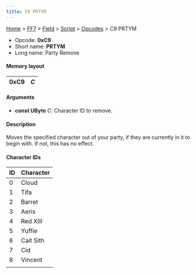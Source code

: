 ```yaml
---
title: C9 PRTYM
---
```


[Home](../../../../Main%20Page.md.md) > [FF7](../../../../FF7.md) > [Field](../../../Field.md) > [Script](../../Script.md) > [Opcodes](../Opcodes.md) > C9 PRTYM

-   Opcode: **0xC9**
-   Short name: **PRTYM**
-   Long name: Party Remove

#### Memory layout

| 0xC9 | *C* |
|------|-----|

#### Arguments

-   **const UByte** *C*: Character ID to remove.

#### Description

Moves the specified character out of your party, if they are currently
in it to begin with. If not, this has no effect.

#### Character IDs

| ID  | Character |
|-----|-----------|
| 0   | Cloud     |
| 1   | Tifa      |
| 2   | Barret    |
| 3   | Aeris     |
| 4   | Red XIII  |
| 5   | Yuffie    |
| 6   | Cait Sith |
| 7   | Cid       |
| 8   | Vincent   |
|     |           |
